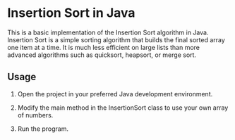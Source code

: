 # Insertion Sort in Java

This is a basic implementation of the Insertion Sort algorithm in Java. Insertion Sort is a simple sorting algorithm that builds the final sorted array one item at a time. It is much less efficient on large lists than more advanced algorithms such as quicksort, heapsort, or merge sort.

## Usage

1. Open the project in your preferred Java development environment.

2. Modify the main method in the InsertionSort class to use your own array of numbers.

3. Run the program.
